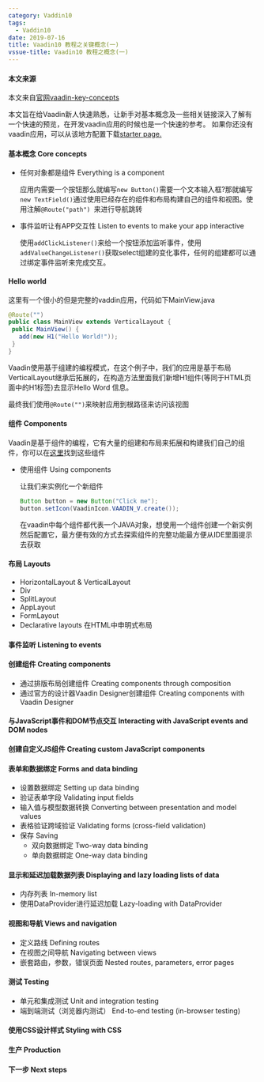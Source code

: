```yaml
---
category: Vaddin10
tags:
  - Vaddin10
date: 2019-07-16
title: Vaadin10 教程之关键概念(一)
vssue-title: Vaadin10 教程之概念(一)
---
```


#### 本文来源

本文来自[官网vaadin-key-concepts](https://vaadin.com/tutorials/vaadin-key-concepts)

本文旨在给Vaadin新人快速熟悉，让新手对基本概念及一些相关链接深入了解有一个快速的预览，在开发vaadin应用的时候也是一个快速的参考。
如果你还没有vaadin应用，可以从该地方配置下载[starter page.](https://vaadin.com/start)

#### 基本概念 Core concepts

* 任何对象都是组件 Everything is a component

    应用内需要一个按钮那么就编写```new Button()```需要一个文本输入框?那就编写```new TextField()```通过使用已经存在的组件和布局构建自己的组件和视图。使用注解```@Route("path") ```来进行导航跳转

* 事件监听让有APP交互性 Listen to events to make your app interactive

    使用```addClickListener()```来给一个按钮添加监听事件，使用```addValueChangeListener()```获取select组建的变化事件，任何的组建都可以通过绑定事件监听来完成交互。

#### Hello world

   这里有一个很小的但是完整的vaddin应用，代码如下MainView.java
   ```java
   @Route("")
   public class MainView extends VerticalLayout {
    public MainView() {
      add(new H1("Hello World!"));
    }
   }
   ```
   Vaadin使用基于组建的编程模式，在这个例子中，我们的应用是基于布局VerticalLayout继承后拓展的，在构造方法里面我们新增H1组件(等同于HTML页面中的H1标签)去显示Hello Word
   信息。
   
   最终我们使用```@Route("")```来映射应用到根路径来访问该视图

#### 组件 Components

   Vaadin是基于组件的编程，它有大量的组建和布局来拓展和构建我们自己的组件，你可以在[这里](https://vaadin.com/components)找到这些组件

* 使用组件 Using components

    让我们来实例化一个新组件
    ```java
    Button button = new Button("Click me");
    button.setIcon(VaadinIcon.VAADIN_V.create());
    ```
    在vaadin中每个组件都代表一个JAVA对象，想使用一个组件创建一个新实例然后配置它，最方便有效的方式去探索组件的完整功能最方便从IDE里面提示去获取


#### 布局 Layouts
* HorizontalLayout & VerticalLayout
* Div
* SplitLayout
* AppLayout
* FormLayout
* Declarative layouts 在HTML中申明式布局        
#### 事件监听 Listening to events   

#### 创建组件 Creating components
* 通过排版布局创建组件 Creating components through composition
* 通过官方的设计器Vaadin Designer创建组件 Creating components with Vaadin Designer

#### 与JavaScript事件和DOM节点交互 Interacting with JavaScript events and DOM nodes

#### 创建自定义JS组件 Creating custom JavaScript components  

#### 表单和数据绑定 Forms and data binding  
* 设置数据绑定 Setting up data binding
* 验证表单字段 Validating input fields
* 输入值与模型数据转换 Converting between presentation and model values
* 表格验证跨域验证 Validating forms (cross-field validation)
* 保存 Saving
    * 双向数据绑定 Two-way data binding
    * 单向数据绑定 One-way data binding
    
#### 显示和延迟加载数据列表 Displaying and lazy loading lists of data  
* 内存列表 In-memory list
* 使用DataProvider进行延迟加载 Lazy-loading with DataProvider

#### 视图和导航 Views and navigation 
* 定义路线 Defining routes
* 在视图之间导航 Navigating between views
* 嵌套路由，参数，错误页面 Nested routes, parameters, error pages

#### 测试 Testing    
* 单元和集成测试 Unit and integration testing
* 端到端测试（浏览器内测试） End-to-end testing (in-browser testing)

#### 使用CSS设计样式 Styling with CSS 

#### 生产 Production   

#### 下一步 Next steps
    
    
          
    